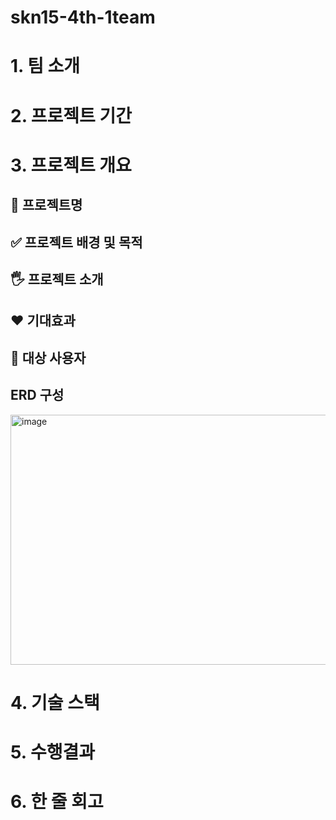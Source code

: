 # skn15-4th-1team
# 1. 팀 소개
# 2. 프로젝트 기간
# 3. 프로젝트 개요

## 📕 프로젝트명
## ✅ 프로젝트 배경 및 목적
## 🖐️ 프로젝트 소개
## ❤️ 기대효과
## 👤 대상 사용자
## ERD 구성
<img width="800" height="400" alt="image" src="https://github.com/user-attachments/assets/f2a63960-e52a-4ab3-8a43-d70fcb09faf1" />

# 4. 기술 스택
# 5. 수행결과
# 6. 한 줄 회고
